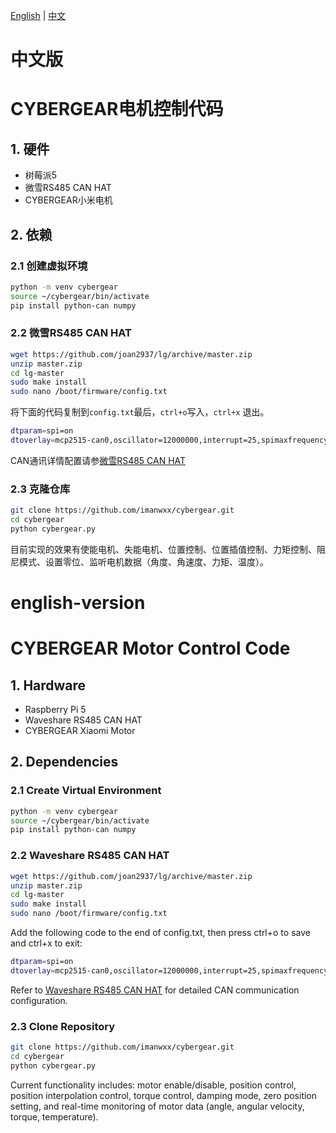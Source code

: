 [English](#english-version) | [中文](#中文版)
# 中文版
# CYBERGEAR电机控制代码

## 1. 硬件

- 树莓派5
- 微雪RS485 CAN HAT
- CYBERGEAR小米电机

## 2. 依赖

### 2.1 创建虚拟环境

```bash
python -m venv cybergear
source ~/cybergear/bin/activate
pip install python-can numpy
```

### 2.2 微雪RS485 CAN HAT

```bash
wget https://github.com/joan2937/lg/archive/master.zip
unzip master.zip
cd lg-master
sudo make install 
sudo nano /boot/firmware/config.txt
```

将下面的代码复制到`config.txt`最后，`ctrl+o`写入，`ctrl+x` 退出。

```bash
dtparam=spi=on
dtoverlay=mcp2515-can0,oscillator=12000000,interrupt=25,spimaxfrequency=2000000
```

CAN通讯详情配置请参[微雪RS485 CAN HAT](https://www.waveshare.net/wiki/RS485_CAN_HAT)

### 2.3 克隆仓库

```bash
git clone https://github.com/imanwxx/cybergear.git
cd cybergear
python cybergear.py
```

目前实现的效果有使能电机、失能电机、位置控制、位置插值控制、力矩控制、阻尼模式、设置零位、监听电机数据（角度、角速度、力矩、温度）。

# english-version

# CYBERGEAR Motor Control Code
## 1. Hardware
- Raspberry Pi 5
- Waveshare RS485 CAN HAT
- CYBERGEAR Xiaomi Motor
## 2. Dependencies
### 2.1 Create Virtual Environment
```bash
python -m venv cybergear
source ~/cybergear/bin/activate
pip install python-can numpy
```
### 2.2 Waveshare RS485 CAN HAT
```bash
wget https://github.com/joan2937/lg/archive/master.zip
unzip master.zip
cd lg-master
sudo make install 
sudo nano /boot/firmware/config.txt
```
Add the following code to the end of config.txt, then press ctrl+o to save and ctrl+x to exit:

```bash
dtparam=spi=on
dtoverlay=mcp2515-can0,oscillator=12000000,interrupt=25,spimaxfrequency=2000000
```
Refer to [Waveshare RS485 CAN HAT](https://www.waveshare.net/wiki/RS485_CAN_HAT) for detailed CAN communication configuration.
### 2.3 Clone Repository
```bash
git clone https://github.com/imanwxx/cybergear.git
cd cybergear
python cybergear.py
```

Current functionality includes: motor enable/disable, position control, position interpolation control, torque control, damping mode, zero position setting, and real-time monitoring of motor data (angle, angular velocity, torque, temperature).

